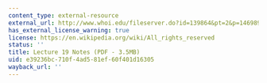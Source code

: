 ```yaml
---
content_type: external-resource
external_url: http://www.whoi.edu/fileserver.do?id=139864&pt=2&p=146989
has_external_license_warning: true
license: https://en.wikipedia.org/wiki/All_rights_reserved
status: ''
title: Lecture 19 Notes (PDF - 3.5MB)
uid: e39236bc-710f-4ad5-81ef-60f401d16305
wayback_url: ''
---
```

